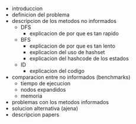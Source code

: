 * introduccion
* definicion del problema
* descripcion de los metodos no informados
    * DFS
        * explicacion de por que es tan rapido
    * BFS
        * explicacion de por que es tan lento
        * explicacion del uso de hashset
        * explicacion del hashcode de los estados
    * ID
        * explicacion del codigo
* comparacion entre no informados (benchmarks)
    * tiempo de ejecucion
    * nodos expandidos
    * memoria
* problemas con los metodos informados
* solucion alternativa (ajena)
* descripcion papers
